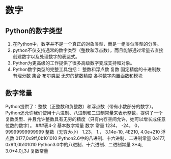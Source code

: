 # 数字
## Python的数字类型
1. 在Python中，数字并不是一个真正的对象类型，而是一组类似类型的分类。
2. python不仅支持通常的数字类型（整数和浮点数），而且能够通过常量去直接创建数字以及处理数字的表达式。
3. Python为更高级的工作提供了很多高级数字变成支持和对象。
4. Python数字类型的完整工具包括：
   整数和浮点数
   复数
   固定精度的十进制数
   有理分数
   集合
   布尔类型
   无穷的整数精度
   各种数字内置函数和模块
## 数字常量
Python提供了：整数（正整数和负整数）和浮点数（带有小数部分的数字）。Python还允许我们使用十六进制、八进制和二进制常量来表示整数，提供了一个复数类型、并且允许整数具有无穷的精度（只有内存空间允许，她可以增长成任意位数的数字）。
###表4-2 基本数字常量
            数字                                 常量
1234， -24， 0，99999999999999                   整数（无穷大小）
1.23， 1.， 3.14e-10, 4E210, 4.0e+210            浮点数
0177,0x9ff,0b101010                              Python2.6中的八进制、十六进制、二进制常量
0o177, 0x9ff,0b101010                            Python3.0中的八进制、十六进制、二进制常量
3+4j, 3.0+4.0j,3J                                复数常量
